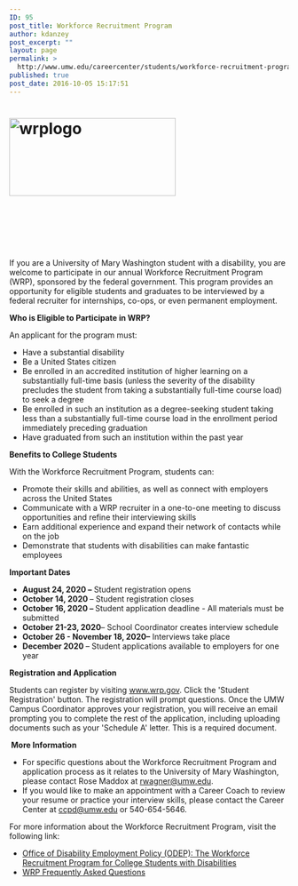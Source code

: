 ```yaml
---
ID: 95
post_title: Workforce Recruitment Program
author: kdanzey
post_excerpt: ""
layout: page
permalink: >
  http://www.umw.edu/careercenter/students/workforce-recruitment-program/
published: true
post_date: 2016-10-05 15:17:51
---
```

<div class="post-20245 page type-page status-publish hentry entry">
<div class="post-20245 page type-page status-publish hentry entry">
<h1 class="entry-title"><a href="https://wrp.gov/LoginPre.do?method=login"><img class="size-medium wp-image-96 alignleft" src="http://www.umw.edu/careercenter/wp-content/uploads/sites/41/2016/10/WRPLogo-300x140.jpg" alt="wrplogo" width="300" height="140" /></a></h1>
<div class="entry-content">

&nbsp;

&nbsp;

&nbsp;

If you are a University of Mary Washington student with a disability, you are welcome to participate in our annual Workforce Recruitment Program (WRP), sponsored by the federal government. This program provides an opportunity for eligible students and graduates to be interviewed by a federal recruiter for internships, co-ops, or even permanent employment.

<strong>Who is Eligible to Participate in WRP?</strong>

An applicant for the program must:
<ul>
 	<li>Have a substantial disability</li>
 	<li>Be a United States citizen</li>
 	<li>Be enrolled in an accredited institution of higher learning on a substantially full-time basis (unless the severity of the disability precludes the student from taking a substantially full-time course load) to seek a degree</li>
 	<li>Be enrolled in such an institution as a degree-seeking student taking less than a substantially full-time course load in the enrollment period immediately preceding graduation</li>
 	<li>Have graduated from such an institution within the past year</li>
</ul>
<strong>Benefits to College Students</strong>

With the Workforce Recruitment Program, students can:
<ul>
 	<li>Promote their skills and abilities, as well as connect with employers across the United States</li>
 	<li>Communicate with a WRP recruiter in a one-to-one meeting to discuss opportunities and refine their interviewing skills</li>
 	<li>Earn additional experience and expand their network of contacts while on the job</li>
 	<li>Demonstrate that students with disabilities can make fantastic employees</li>
</ul>
<strong>Important Dates</strong>
<ul>
 	<li><strong>August 24, 2020 –</strong> Student registration opens</li>
 	<li><strong>October 14, 2020 </strong>– Student registration closes</li>
 	<li><strong>October 16, 2020 – </strong>Student application deadline - All materials must be submitted</li>
 	<li><strong>October 21-23, 2020</strong>– School Coordinator creates interview schedule</li>
 	<li><strong>October 26 - November 18, 2020–</strong> Interviews take place</li>
 	<li><strong>December 2020 </strong>– Student applications available to employers for one year</li>
</ul>
<strong>Registration and Application</strong>

Students can register by visiting <a href="https://wrp.gov/LoginPre.do?method=login">www.wrp.gov</a>. Click the 'Student Registration' button. The registration will prompt questions. Once the UMW Campus Coordinator approves your registration, you will receive an email prompting you to complete the rest of the application, including uploading documents such as your 'Schedule A' letter. This is a required document.

<strong> </strong><strong>More Information </strong>
<ul>
 	<li>For specific questions about the Workforce Recruitment Program and application process as it relates to the University of Mary Washington, please contact Rose Maddox at <a href="mailto:rwagner@umw.edu">rwagner@umw.edu</a>.</li>
 	<li>If you would like to make an appointment with a Career Coach to review your resume or practice your interview skills, please contact the Career Center at <a href="mailto:ccpd@umw.edu">ccpd@umw.edu</a> or 540-654-5646.</li>
</ul>
For more information about the Workforce Recruitment Program, visit the following link:
<ul>
 	<li><a href="https://www.wrp.gov/wrp?id=wrp_about_us">Office of Disability Employment Policy (ODEP): The Workforce Recruitment Program for College Students with Disabilities</a></li>
 	<li><a href="https://www.wrp.gov/wrp?id=kb_article&amp;sys_id=e788b9cfdbbc330048d576708c961997">WRP Frequently Asked Questions</a></li>
</ul>
</div>
</div>
</div>